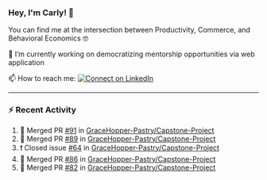 ### Hey, I'm Carly! 👋

You can find me at the intersection between Productivity, Commerce, and Behavioral Economics 🤓

🔭 I’m currently working on democratizing mentorship opportunities via web application 

📫 How to reach me:
[![Connect on LinkedIn](https://img.shields.io/badge/--linkedin?label=LinkedIn&logo=LinkedIn&style=social)](https://www.linkedin.com/in/carlysandler)

---
### :zap: Recent Activity

<!--START_SECTION:activity-->
1. 🎉 Merged PR [#91](https://github.com/GraceHopper-Pastry/Capstone-Project/pull/91) in [GraceHopper-Pastry/Capstone-Project](https://github.com/GraceHopper-Pastry/Capstone-Project)
2. 🎉 Merged PR [#89](https://github.com/GraceHopper-Pastry/Capstone-Project/pull/89) in [GraceHopper-Pastry/Capstone-Project](https://github.com/GraceHopper-Pastry/Capstone-Project)
3. ❗️ Closed issue [#64](https://github.com/GraceHopper-Pastry/Capstone-Project/issues/64) in [GraceHopper-Pastry/Capstone-Project](https://github.com/GraceHopper-Pastry/Capstone-Project)
4. 🎉 Merged PR [#86](https://github.com/GraceHopper-Pastry/Capstone-Project/pull/86) in [GraceHopper-Pastry/Capstone-Project](https://github.com/GraceHopper-Pastry/Capstone-Project)
5. 🎉 Merged PR [#82](https://github.com/GraceHopper-Pastry/Capstone-Project/pull/82) in [GraceHopper-Pastry/Capstone-Project](https://github.com/GraceHopper-Pastry/Capstone-Project)
<!--END_SECTION:activity-->

